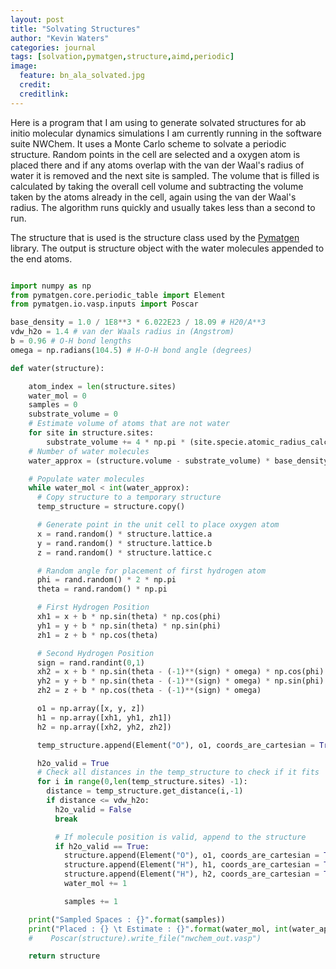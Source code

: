 ```yaml
---
layout: post
title: "Solvating Structures"
author: "Kevin Waters"
categories: journal
tags: [solvation,pymatgen,structure,aimd,periodic]
image:
  feature: bn_ala_solvated.jpg
  credit:
  creditlink:
---
```

Here is a program that I am using to generate solvated structures for ab initio molecular dynamics simulations I am currently running in the software suite NWChem.
It uses a Monte Carlo scheme to solvate a periodic structure.
Random points in the cell are selected and a oxygen atom is placed there and if any atoms overlap with the van der Waal's radius of water it is removed and the next site is sampled.
The volume that is filled is calculated by taking the overall cell volume and subtracting the volume taken by the atoms already in the cell, again using the van der Waal's radius.
The algorithm runs quickly and usually takes less than a second to run.

The structure that is used is the structure class used by the [Pymatgen](http://pymatgen.org/) library.
The output is structure object with the water molecules appended to the end atoms.

```python

import numpy as np
from pymatgen.core.periodic_table import Element
from pymatgen.io.vasp.inputs import Poscar

base_density = 1.0 / 1E8**3 * 6.022E23 / 18.09 # H20/A**3
vdw_h2o = 1.4 # van der Waals radius in (Angstrom)
b = 0.96 # O-H bond lengths
omega = np.radians(104.5) # H-O-H bond angle (degrees)

def water(structure):

    atom_index = len(structure.sites)
    water_mol = 0
    samples = 0
    substrate_volume = 0
    # Estimate volume of atoms that are not water
    for site in structure.sites:
        substrate_volume += 4 * np.pi * (site.specie.atomic_radius_calculated)**3
    # Number of water molecules
    water_approx = (structure.volume - substrate_volume) * base_density

    # Populate water molecules
    while water_mol < int(water_approx):
      # Copy structure to a temporary structure
      temp_structure = structure.copy()

      # Generate point in the unit cell to place oxygen atom
      x = rand.random() * structure.lattice.a
      y = rand.random() * structure.lattice.b
      z = rand.random() * structure.lattice.c

      # Random angle for placement of first hydrogen atom
      phi = rand.random() * 2 * np.pi
      theta = rand.random() * np.pi

      # First Hydrogen Position
      xh1 = x + b * np.sin(theta) * np.cos(phi)
      yh1 = y + b * np.sin(theta) * np.sin(phi)
      zh1 = z + b * np.cos(theta)

      # Second Hydrogen Position
      sign = rand.randint(0,1)
      xh2 = x + b * np.sin(theta - (-1)**(sign) * omega) * np.cos(phi)
      yh2 = y + b * np.sin(theta - (-1)**(sign) * omega) * np.sin(phi)
      zh2 = z + b * np.cos(theta - (-1)**(sign) * omega)

      o1 = np.array([x, y, z])
      h1 = np.array([xh1, yh1, zh1])
      h2 = np.array([xh2, yh2, zh2])

      temp_structure.append(Element("O"), o1, coords_are_cartesian = True)

      h2o_valid = True
      # Check all distances in the temp_structure to check if it fits
      for i in range(0,len(temp_structure.sites) -1):
        distance = temp_structure.get_distance(i,-1)
        if distance <= vdw_h2o:
          h2o_valid = False
          break

          # If molecule position is valid, append to the structure
          if h2o_valid == True:
            structure.append(Element("O"), o1, coords_are_cartesian = True)
            structure.append(Element("H"), h1, coords_are_cartesian = True)
            structure.append(Element("H"), h2, coords_are_cartesian = True)
            water_mol += 1

            samples += 1

    print("Sampled Spaces : {}".format(samples))
    print("Placed : {} \t Estimate : {}".format(water_mol, int(water_approx)))
    #    Poscar(structure).write_file("nwchem_out.vasp")

    return structure

```
